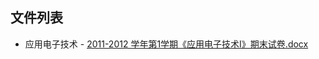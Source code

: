 

## 文件列表

  - 应用电子技术
        - [2011-2012 学年第1学期《应用电子技术Ⅰ》期末试卷.docx](https://github.com/bjut-swift/BJUT-Helper/raw/master/./%E5%BA%94%E7%94%A8%E7%94%B5%E5%AD%90%E6%8A%80%E6%9C%AF/2011-2012%20%E5%AD%A6%E5%B9%B4%E7%AC%AC1%E5%AD%A6%E6%9C%9F%E3%80%8A%E5%BA%94%E7%94%A8%E7%94%B5%E5%AD%90%E6%8A%80%E6%9C%AF%E2%85%A0%E3%80%8B%E6%9C%9F%E6%9C%AB%E8%AF%95%E5%8D%B7.docx)

